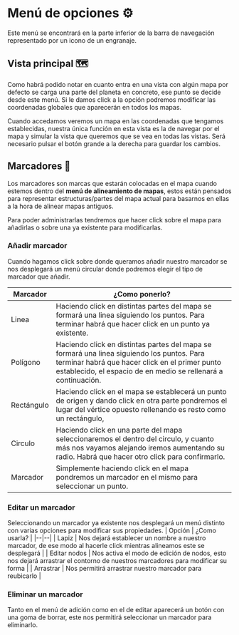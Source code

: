 
# Menú de opciones ⚙️

Este menú se encontrará en la parte inferior de la barra de navegación representado por un icono de un engranaje.

## Vista principal  🗺️
Como habrá podido notar en cuanto entra en una vista con algún mapa por defecto se carga una parte del planeta en concreto, ese punto se decide desde este menú. Si le damos click a la opción podremos modificar las coordenadas globales que aparecerán en todos los mapas.

 Cuando accedamos veremos un mapa en las coordenadas que tengamos establecidas, nuestra única función en esta vista es la de navegar por el mapa y simular la vista que queremos que se vea en todas las vistas. Será necesario pulsar el botón grande a la derecha para guardar los cambios.
 
## Marcadores 📐
Los marcadores son marcas que estarán colocadas en el mapa cuando estemos dentro del **menú de alineamiento de mapas**, estos están pensados para representar estructuras/partes del mapa actual para basarnos en ellas a la hora de alinear mapas antiguos.

Para poder administrarlas tendremos que hacer click sobre el mapa para añadirlas o sobre una ya existente para modificarlas.

### Añadir marcador 
Cuando hagamos click sobre donde queramos añadir nuestro marcador se nos desplegará un menú circular donde podremos elegir el tipo de marcador que añadir.

| Marcador | ¿Como ponerlo? |
|--|--|
| Linea  |  Haciendo click en distintas partes del mapa se formará una linea siguiendo los puntos. Para terminar habrá que hacer click en un punto ya existente. |
| Polígono | Haciendo click en distintas partes del mapa se formará una linea siguiendo los puntos. Para terminar habrá que hacer click en el primer punto establecido, el espacio de en medio se rellenará a continuación. |
| Rectángulo | Haciendo click en el mapa se establecerá un punto de origen y dando click en otra parte pondremos el lugar del vértice opuesto rellenando es resto como un rectángulo, |
| Circulo | Haciendo click en una parte del mapa seleccionaremos el dentro del circulo, y cuanto más nos vayamos alejando iremos aumentando su radio. Habrá que hacer otro click para confirmarlo.|
| Marcador | Simplemente haciendo click en el mapa pondremos un marcador en el mismo para seleccionar un punto. |

### Editar un marcador

Seleccionando un marcador ya existente nos desplegará un menú distinto con varias opciones para modificar sus propiedades.
| Opción | ¿Como usarla? |
|--|--|
| Lapiz | Nos dejará establecer un nombre a nuestro marcador, de ese modo al hacerle click mientras alineamos este se desplegará |
| Editar nodos | Nos activa el modo de edición de nodos, esto nos dejará arrastrar el contorno de nuestros marcadores para modificar su forma |
| Arrastrar | Nos permitirá arrastrar nuestro marcador para reubicarlo  |

### Eliminar un marcador
Tanto en el menú de adición como en el de editar aparecerá un botón con una goma de borrar, este nos permitirá seleccionar un marcador para eliminarlo.